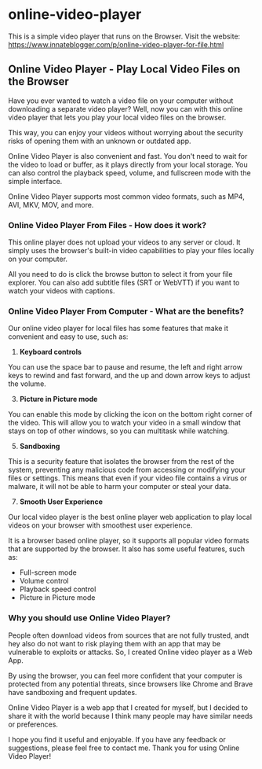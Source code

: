 # online-video-player
This is a simple video player that runs on the Browser. Visit the website: https://www.innateblogger.com/p/online-video-player-for-file.html

Online Video Player - Play Local Video Files on the Browser
-----------------------------------------------------------

Have you ever wanted to watch a video file on your computer without downloading a separate video player? Well, now you can with this online video player that lets you play your local video files on the browser. 

This way, you can enjoy your videos without worrying about the security risks of opening them with an unknown or outdated app. 

Online Video Player is also convenient and fast. You don't need to wait for the video to load or buffer, as it plays directly from your local storage. You can also control the playback speed, volume, and fullscreen mode with the simple interface. 

Online Video Player supports most common video formats, such as MP4, AVI, MKV, MOV, and more.

### Online Video Player From Files - How does it work?

This online player does not upload your videos to any server or cloud. It simply uses the browser's built-in video capabilities to play your files locally on your computer.  

All you need to do is click the browse button to select it from your file explorer. You can also add subtitle files (SRT or WebVTT) if you want to watch your videos with captions.

### Online Video Player From Computer - What are the benefits?

Our online video player for local files has some features that make it convenient and easy to use, such as:

1.  **Keyboard controls**

You can use the space bar to pause and resume, the left and right arrow keys to rewind and fast forward, and the up and down arrow keys to adjust the volume.

3.  **Picture in Picture mode**

You can enable this mode by clicking the icon on the bottom right corner of the video. This will allow you to watch your video in a small window that stays on top of other windows, so you can multitask while watching.

5.  **Sandboxing**

This is a security feature that isolates the browser from the rest of the system, preventing any malicious code from accessing or modifying your files or settings. This means that even if your video file contains a virus or malware, it will not be able to harm your computer or steal your data.

7.  **Smooth User Experience**

Our local video player is the best online player web application to play local videos on your browser with smoothest user experience.

It is a browser based online player, so it supports all popular video formats that are supported by the browser. It also has some useful features, such as:

*   Full-screen mode
*   Volume control
*   Playback speed control
*   Picture in Picture mode

### Why you should use Online Video Player?

People often download videos from sources that are not fully trusted, andt hey also do not want to risk playing them with an app that may be vulnerable to exploits or attacks. So, I created Online video player as a Web App.

By using the browser, you can feel more confident that your computer is protected from any potential threats, since browsers like Chrome and Brave have sandboxing and frequent updates.

Online Video Player is a web app that I created for myself, but I decided to share it with the world because I think many people may have similar needs or preferences. 

I hope you find it useful and enjoyable. If you have any feedback or suggestions, please feel free to contact me. Thank you for using Online Video Player!

